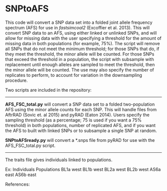 # SNPtoAFS

This code will convert a SNP data set into a folded joint allele frequency
spectrum (AFS) for use in *fastsimcoal2* (Excoffier et al. 2013). This will
convert SNP data to an AFS, using either linked or unlinked SNPs, and will
allow for missing data with the user specifying a threshold for the amount
of missing data in both populations (for example, 75%). The script will 
remove all SNPs that do not meet the minimum threshold; for those SNPs that 
do, if they meet the threshold, the minor allele will be counted. For those 
SNPs that exceed the threshold in a population, the script with subsample 
with replacement until enough alleles are sampled to meet the threshold, 
then the minor allele will be counted. The use may also specify the number 
of replicates to perform, to account for variation in the downsampling 
procedure. 

Two scripts are included in the repository: 

___
**AFS\_FSC\_total.py** will convert a SNP data set to a folded two-population 
AFS using the minor allele counts for each SNP. This will handle files 
from AftrRAD (Sovic et. al 2015) and pyRAD (Eaton 2014). Users specify
the sampling threshold (as a percentage; 75 is used if you want a 75%
threshold) in both populations, number of replicated AFS, and if you want
the AFS to built with linked SNPs or to subsample a single SNP at random.

**SNPtoAFSready.py** will convert a *.snps file from pyRAD for use with the 
AFS\_FSC\_total.py script. 
___

The traits file gives individuals linked to populations.

Ex:
Individuals	Populations
BL1a	west
BL1b	west
BL2a	west
BL2b	west
AS6a	east
AS6b	east


References:



